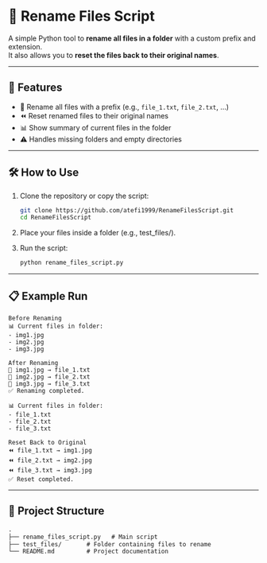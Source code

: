 # 📂 Rename Files Script

A simple Python tool to **rename all files in a folder** with a custom prefix and extension.  
It also allows you to **reset the files back to their original names**.

---

## 🚀 Features

- 🔄 Rename all files with a prefix (e.g., `file_1.txt`, `file_2.txt`, …)  
- ⏪ Reset renamed files to their original names  
- 📊 Show summary of current files in the folder  
- ⚠️ Handles missing folders and empty directories  

---

## 🛠️ How to Use

1. Clone the repository or copy the script:
   ```bash
   git clone https://github.com/atefi1999/RenameFilesScript.git
   cd RenameFilesScript
   ```

2. Place your files inside a folder (e.g., test_files/).

3. Run the script:
   ```bash
   python rename_files_script.py
   ```
---
## 📋 Example Run

```backtick
Before Renaming
📊 Current files in folder:
- img1.jpg
- img2.jpg
- img3.jpg

After Renaming
🔄 img1.jpg → file_1.txt
🔄 img2.jpg → file_2.txt
🔄 img3.jpg → file_3.txt
✅ Renaming completed.

📊 Current files in folder:
- file_1.txt
- file_2.txt
- file_3.txt

Reset Back to Original
⏪ file_1.txt → img1.jpg
⏪ file_2.txt → img2.jpg
⏪ file_3.txt → img3.jpg
✅ Reset completed.
```
---

## 📂 Project Structure
```markdown
.
├── rename_files_script.py   # Main script
├── test_files/       # Folder containing files to rename
└── README.md         # Project documentation
```
